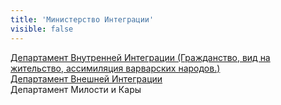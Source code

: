 ```yaml
---
title: 'Министерство Интеграции'
visible: false
---
```


[Департамент Внутренней Интеграции (Гражданство, вид на жительство, ассимиляция варварских народов.)](http://lambopedia.ru/svyashennoe-korolevstvo-lambotero/nashi-ministerstva/ministerstvo-integracii/departament-vnutrennei-integracii)  
[Департамент Внешней Интеграции  ](http://lambopedia.ru/pages/svyashennoe-korolevstvo-lambotero/nashi-ministerstva/ministerstvo-integracii/departament-vneshnei-integracii)  
Департамент Милости и Кары  